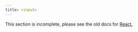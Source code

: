 ```yaml
---
title: <input>
---
```


<Wip>

This section is incomplete, please see the old docs for [React.](https://reactjs.org/docs/react-api.html)

</Wip>
